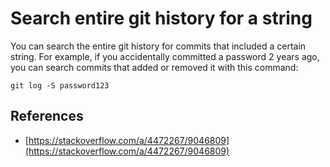 # Search entire git history for a string

You can search the entire git history for commits that included a certain string. For example, if you accidentally committed a password 2 years ago, you can search commits that added or removed it with this command:

```
git log -S password123
```

## References

- [https://stackoverflow.com/a/4472267/9046809](https://stackoverflow.com/a/4472267/9046809)
